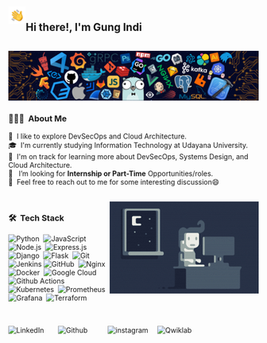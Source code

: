 <img alt="Night Coding" src="./assets/Hand%20Wave.gif" width='35' align="left"/>
<h2>Hi there!, I'm Gung Indi</h2>

<br>

<img alt="What a Header" src="./assets/header.png"/>

### 👨🏻‍💻 &nbsp;About Me

🔭 &nbsp;I like to explore DevSecOps and Cloud Architecture.\
🎓 &nbsp;I'm currently studying Information Technology at Udayana University.\
🌱 &nbsp;I'm on track for learning more about DevSecOps, Systems Design, and Cloud Architecture.\
💼 &nbsp; I’m looking for **Internship or Part-Time** Opportunities/roles.\
💬 &nbsp;Feel free to reach out to me for some interesting discussion😄

<br>
<img alt="Night Coding" src="https://raw.githubusercontent.com/AVS1508/AVS1508/master/assets/Night-Coding.gif" align="right"/>

### 🛠 &nbsp;Tech Stack

![Python](https://img.shields.io/badge/-Python-05092A?style=flat&logo=python)&nbsp;
![JavaScript](https://img.shields.io/badge/-JavaScript-05092A?style=flat&logo=javascript)&nbsp;
![Node.js](https://img.shields.io/badge/-Node.js-05092A?style=flat&logo=node.js)&nbsp;
![Express.js](https://img.shields.io/badge/-Express.js-05092A?style=flat&logo=express)&nbsp;
![Django](https://img.shields.io/badge/-Django-05092A?style=flat&logo=django&logoColor=092E20)&nbsp;
![Flask](https://img.shields.io/badge/-Flask-05092A?style=flat&logo=flask)&nbsp;
![Git](https://img.shields.io/badge/-Git-05092A?style=flat&logo=git)&nbsp;
![Jenkins](https://img.shields.io/badge/-Jenkins-05092A?style=flat&logo=jenkins) 
![GitHub](https://img.shields.io/badge/-GitHub-05092A?style=flat&logo=github)&nbsp;
![Nginx](https://img.shields.io/badge/-Nginx-05092A?style=flat&logo=nginx)&nbsp;
![Docker](https://img.shields.io/badge/-Docker-05092A?style=flat&logo=docker)&nbsp;
![Google Cloud](https://img.shields.io/badge/-GoogleCloud-05092A?style=flat&logo=google-cloud)&nbsp;
![Github Actions](https://img.shields.io/badge/-GithubActions-05092A?style=flat&logo=github-actions)&nbsp;
![Kubernetes](https://img.shields.io/badge/-Kubernetes-05092A?style=flat&logo=kubernetes)&nbsp;
![Prometheus](https://img.shields.io/badge/-Prometheus-05092A?style=flat&logo=prometheus)&nbsp;
![Grafana](https://img.shields.io/badge/-Grafana-05092A?style=flat&logo=grafana)&nbsp;
![Terraform](https://img.shields.io/badge/-Terraform-05092A?style=flat&logo=terraform)&nbsp;



<br><br>
<a href="https://www.linkedin.com/in/anak-agung-indi-kusuma-putra/">
  <img align="left" alt="LinkedIn" width="100px" src="https://img.shields.io/badge/Linkedin-0A66C2?style=for-the-badge&logo=Linkedin&logoColor=white" />
</a>
<a href="https://github.com/GungIndi">
  <img align="left" alt="Github" width="100px" src="https://img.shields.io/badge/Github-181717?style=for-the-badge&logo=Github&logoColor=white" />
</a>
<a href="https://www.instagram.com/gung.indiii/">
  <img align="left" alt="instagram" width="100px" src="https://img.shields.io/badge/Instagram-E4405F?style=for-the-badge&logo=instagram&logoColor=white" />
</a>
<a href="https://www.qwiklabs.com/public_profiles/cb778b3c-dd24-4d6b-91b9-4e9172b84163">
  <img align="left" alt="Qwiklab" width="100px" src="https://img.shields.io/badge/Qwiklabs-F5CD0E?style=for-the-badge&logo=Qwiklabs&logoColor=black" />
</a>
<br><br>
